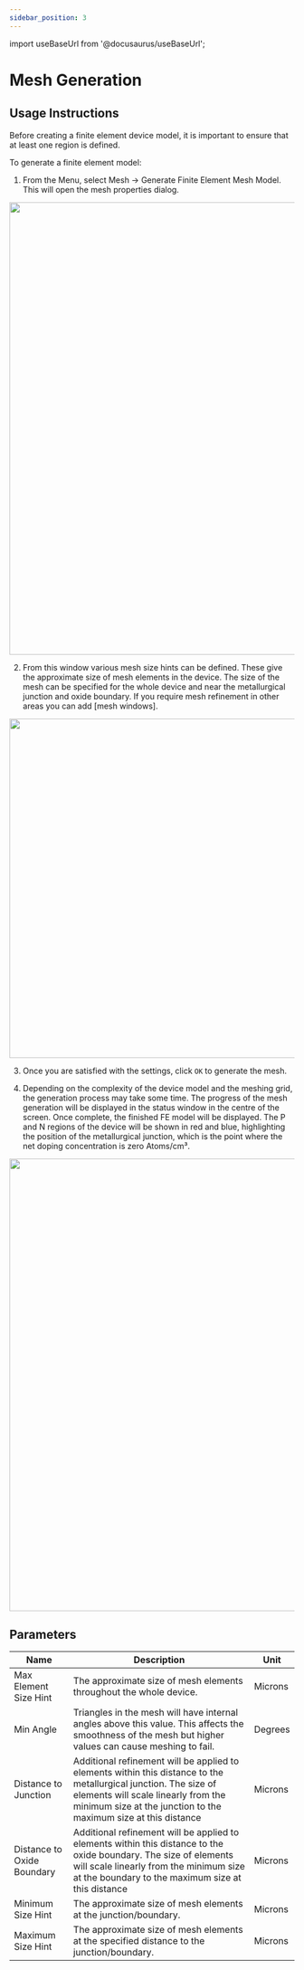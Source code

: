 ```yaml
---
sidebar_position: 3
---
```


import useBaseUrl from '@docusaurus/useBaseUrl';

# Mesh Generation

## Usage Instructions
Before creating a finite element device model, it is important to ensure that at least one region is defined.

To generate a finite element model:
1. From the Menu, select Mesh -> Generate Finite Element Mesh Model. This will open the mesh properties dialog.

<p align="center">
  <img src={useBaseUrl('img/device-editor/finite-element-mesh/triangular-mesh-generation/01.png')} width="800"/>
</p>

2. From this window various mesh size hints can be defined. These give the approximate size of mesh elements in the device.
   The size of the mesh can be specified for the whole device and near the metallurgical junction and oxide boundary.
   If you require mesh refinement in other areas you can add [mesh windows].

<p align="center">
  <img src={useBaseUrl('img/device-editor/finite-element-mesh/triangular-mesh-generation/02.png')} width="600"/>
</p>

3. Once you are satisfied with the settings, click `OK` to generate the mesh.

4. Depending on the complexity of the device model and the meshing grid, the generation process may take some time.
   The progress of the mesh generation will be displayed in the status window in the centre of the screen.
   Once complete, the finished FE model will be displayed.
   The P and N regions of the device will be shown in red and blue, highlighting the position of the metallurgical junction, which is the point where the net doping concentration is zero Atoms/cm³.

<p align="center">
  <img src={useBaseUrl('img/device-editor/finite-element-mesh/triangular-mesh-generation/03.png')} width="800"/>
</p>

## Parameters

<div class="properties-table">

| Name                       | Description                                                                                                                                            | Unit      |
|----------------------------|--------------------------------------------------------------------------------------------------------------------------------------------------------|-----------|
| Max Element Size Hint      | The approximate size of mesh elements throughout the whole device.                                                                                     | Microns   |
| Min Angle                  | Triangles in the mesh will have internal angles above this value. This affects the smoothness of the mesh but higher values can cause meshing to fail. | Degrees   |
| Distance to Junction       | Additional refinement will be applied to elements within this distance to the metallurgical junction. The size of elements will scale linearly from the minimum size at the junction to the maximum size at this distance  | Microns |
| Distance to Oxide Boundary | Additional refinement will be applied to elements within this distance to the oxide boundary. The size of elements will scale linearly from the minimum size at the boundary to the maximum size at this distance          | Microns |
| Minimum Size Hint          | The approximate size of mesh elements at the junction/boundary.                                                                                        | Microns   |
| Maximum Size Hint          | The approximate size of mesh elements at the specified distance to the junction/boundary.                                                              | Microns   |

</div>
